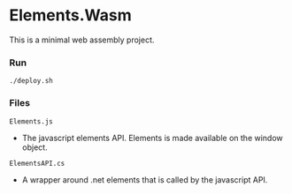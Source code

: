 # Elements.Wasm
This is a minimal web assembly project.

### Run
```
./deploy.sh
```

### Files
`Elements.js`
- The javascript elements API. Elements is made available on the window object.

`ElementsAPI.cs`
- A wrapper around .net elements that is called by the javascript API.